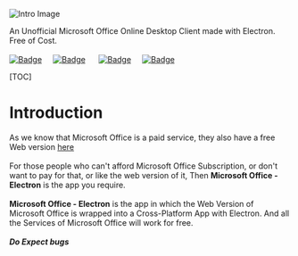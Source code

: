 ![Intro Image](https://github.com/agam778/Microsoft-Office-Electron/blob/main/Intro%20Image.png?raw=true)

An Unofficial Microsoft Office Online Desktop Client made with Electron. Free of Cost. <br /><br /><a href="https://bit.ly/agamtechtricks">![Badge](https://img.shields.io/badge/Made%20With%20♥-by%20Agam-orange?style=for-the-badge)</a>&nbsp;&nbsp;&nbsp;&nbsp;&nbsp;<a href="https://electronjs.org">![Badge](https://img.shields.io/badge/Powered%20by-Electron-red?logo=Electron&logoColor=white&style=for-the-badge)</a> &nbsp;&nbsp;&nbsp;&nbsp;&nbsp;<a href="https://github.com/agam778/Microsoft-Office-Electron/releases/">![Badge](https://img.shields.io/badge/Version-1.0.0-yellowgreen?style=for-the-badge&logo=Microsoft-Office&logoColor=white)</a>&nbsp;&nbsp;&nbsp;&nbsp;&nbsp;<a href="https://github.com/agam778/Microsoft-Office-Electron/blob/main/license.txt">![Badge](https://img.shields.io/badge/license-MIT-blue?style=for-the-badge)</a><br />



[TOC]

# Introduction

As we know that Microsoft Office is a paid service, they also have a free Web version [here](https://office.com)<br /><br />
For those people who can't afford Microsoft Office Subscription, or don't want to pay for that, or like the web version of it, Then **Microsoft Office - Electron** is the app you require.<br /><br />
  **Microsoft Office - Electron** is the app in which the Web Version of Microsoft Office is wrapped into a Cross-Platform App with Electron. And all the Services of Microsoft Office will work for free.
<br /><br />***Do Expect bugs***



